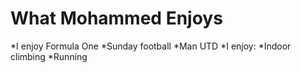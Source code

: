 What Mohammed Enjoys
==================

*I enjoy Formula One
*Sunday football
*Man UTD
*I enjoy:
*Indoor climbing
*Running
